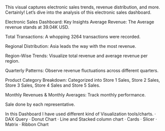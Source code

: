 This visual captures electronic sales trends, revenue distribution, and more. Certainly! Let’s dive into the analysis of this electronic sales dashboard.

Electronic Sales Dashboard: Key Insights
Average Revenue: The Average revenue stands at 39.04K USD.

Total Transactions: A whopping 3264 transactions were recorded.

Regional Distribution: Asia leads the way with the most revenue.

Region-Wise Trends: Visualize total revenue and average revenue per region.

Quarterly Patterns: Observe revenue fluctuations across different quarters.

Product Category Breakdown: Categorized into Store 1 Sales, Store 2 Sales, Store 3 Sales, Store 4 Sales and Store 5 Sales.

Monthly Revenues & Monthly Averages: Track monthly performance.

Sale done by each representative.

In this Dashboard I have used different kind of Visualization tools/charts.
· DAX Query
· Donut Chart
· Line and Stacked column chart
· Cards
· Slicer
· Matrix
· Ribbon Chart



